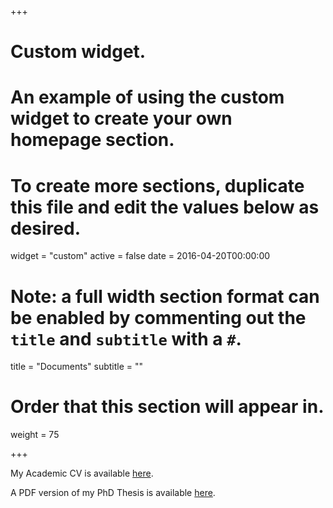 +++
# Custom widget.
# An example of using the custom widget to create your own homepage section.
# To create more sections, duplicate this file and edit the values below as desired.
widget = "custom"
active = false
date = 2016-04-20T00:00:00

# Note: a full width section format can be enabled by commenting out the `title` and `subtitle` with a `#`.
title = "Documents"
subtitle = ""

# Order that this section will appear in.
weight = 75

+++

My Academic CV is available [here](https://kurt-taylor.netlify.app/docs/Kurt_CV.pdf).

A PDF version of my PhD Thesis is available [here](https://kurt-taylor.netlify.app/docs/Kurt_thesis.pdf).
